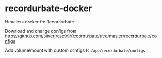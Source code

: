 # recordurbate-docker
Headless docker for Recordurbate

Download and change configs from https://github.com/oliverjrose99/Recordurbate/tree/master/recordurbate/configs

Add volume/mount with custom configs to `/app/recordurbate/configs`
